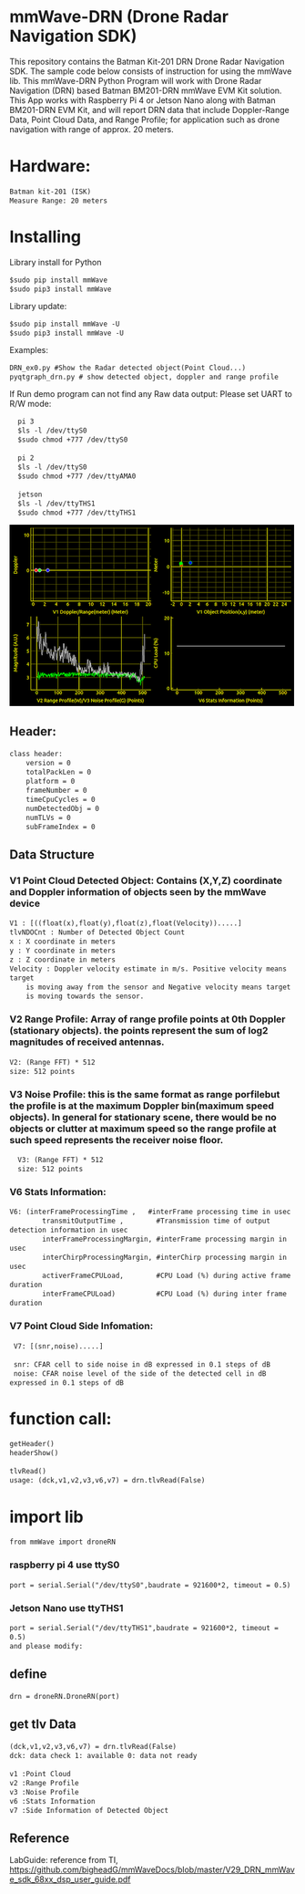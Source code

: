 # mmWave-DRN (Drone Radar Navigation SDK)
This repository contains the Batman Kit-201 DRN Drone Radar Navigation SDK.  The sample code below consists of instruction for using the mmWave lib. This mmWave-DRN Python Program will work with Drone Radar Navigation (DRN) based Batman BM201-DRN mmWave EVM Kit solution. This App works with Raspberry Pi 4 or Jetson Nano along with Batman BM201-DRN EVM Kit, and will report DRN data that include Doppler-Range Data, Point Cloud Data, and Range Profile; for application such as drone navigation with range of approx. 20 meters.

# Hardware:
    Batman kit-201 (ISK)
    Measure Range: 20 meters
    
# Installing

Library install for Python

    $sudo pip install mmWave
    $sudo pip3 install mmWave

Library update:

    $sudo pip install mmWave -U
    $sudo pip3 install mmWave -U

Examples:
    
    DRN_ex0.py #Show the Radar detected object(Point Cloud...)
    pyqtgraph_drn.py # show detected object, doppler and range profile
    
If Run demo program can not find any Raw data output:
      Please set UART to R/W mode: 
      
      pi 3
      $ls -l /dev/ttyS0
      $sudo chmod +777 /dev/ttyS0
      
      pi 2 
      $ls -l /dev/ttyS0
      $sudo chmod +777 /dev/ttyAMA0
      
      jetson
      $ls -l /dev/ttyTHS1
      $sudo chmod +777 /dev/ttyTHS1
    
![MainMenu 1](https://github.com/bigheadG/imageDir/blob/master/droneDR.png)
    
## Header:

    class header:
        version = 0
        totalPackLen = 0
        platform = 0
        frameNumber = 0
        timeCpuCycles = 0
        numDetectedObj = 0
        numTLVs = 0
        subFrameIndex = 0

## Data Structure

### V1 Point Cloud Detected Object: Contains (X,Y,Z) coordinate and Doppler information of objects seen by the mmWave device
    
    V1 : [((float(x),float(y),float(z),float(Velocity)).....]
	tlvNDOCnt : Number of Detected Object Count
	x : X coordinate in meters
	y : Y coordinate in meters
	z : Z coordinate in meters
	Velocity : Doppler velocity estimate in m/s. Positive velocity means target 
		is moving away from the sensor and Negative velocity means target 
		is moving towards the sensor.
	
	
### V2 Range Profile: Array of range profile points at 0th Doppler (stationary objects). the points represent the sum of log2 magnitudes of received antennas.
    
	V2: (Range FFT) * 512
	size: 512 points  

### V3 Noise Profile: this is the same format as range porfilebut the profile is at the maximum Doppler bin(maximum speed objects). In general for stationary scene, there would be no objects or clutter at maximum speed so the range profile at such speed represents the receiver noise floor.

      V3: (Range FFT) * 512
      size: 512 points
    
### V6 Stats Information:

	V6: (interFrameProcessingTime ,   #interFrame processing time in usec
            transmitOutputTime ,        #Transmission time of output detection information in usec
            interFrameProcessingMargin, #interFrame processing margin in usec
            interChirpProcessingMargin, #interChirp processing margin in usec
            activerFrameCPULoad,        #CPU Load (%) during active frame duration
            interFrameCPULoad)          #CPU Load (%) during inter frame duration
	
		
### V7 Point Cloud Side Infomation:
    
     V7: [(snr,noise).....]
     
     snr: CFAR cell to side noise in dB expressed in 0.1 steps of dB
     noise: CFAR noise level of the side of the detected cell in dB expressed in 0.1 steps of dB
			
# function call:
	 
	getHeader()
	headerShow()
	
	tlvRead()
	usage: (dck,v1,v2,v3,v6,v7) = drn.tlvRead(False)
		    

# import lib

    from mmWave import droneRN

  ### raspberry pi 4 use ttyS0
    port = serial.Serial("/dev/ttyS0",baudrate = 921600*2, timeout = 0.5)

    
  ### Jetson Nano use ttyTHS1
  	port = serial.Serial("/dev/ttyTHS1",baudrate = 921600*2, timeout = 0.5)
	and please modify: 
	

## define

    drn = droneRN.DroneRN(port)

## get tlv Data

    (dck,v1,v2,v3,v6,v7) = drn.tlvRead(False)
    dck: data check 1: available 0: data not ready

    v1 :Point Cloud
    v2 :Range Profile
    v3 :Noise Profile
    v6 :Stats Information
    v7 :Side Information of Detected Object

## Reference

LabGuide: reference from TI, https://github.com/bigheadG/mmWaveDocs/blob/master/V29_DRN_mmWave_sdk_68xx_dsp_user_guide.pdf




